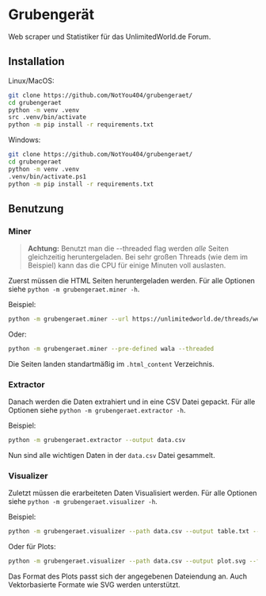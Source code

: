 # Grubengerät
Web scraper und Statistiker für das UnlimitedWorld.de Forum.

## Installation

Linux/MacOS:

```sh
git clone https://github.com/NotYou404/grubengeraet/
cd grubengeraet
python -m venv .venv
src .venv/bin/activate
python -m pip install -r requirements.txt
```

Windows:

```sh
git clone https://github.com/NotYou404/grubengeraet/
cd grubengeraet
python -m venv .venv
.venv/bin/activate.ps1
python -m pip install -r requirements.txt
```

## Benutzung

### Miner

> **Achtung:**
> Benutzt man die --threaded flag werden *alle* Seiten gleichzeitig heruntergeladen. Bei sehr großen Threads (wie dem im Beispiel) kann das die CPU für einige Minuten voll auslasten.

Zuerst müssen die HTML Seiten heruntergeladen werden.
Für alle Optionen siehe `python -m grubengeraet.miner -h`.

Beispiel:

```sh
python -m grubengeraet.miner --url https://unlimitedworld.de/threads/wer-als-letztes-antwortet-kriegt-viel-mehr-als-nur-128-dias.8439/ --threaded
```

Oder:

```sh
python -m grubengeraet.miner --pre-defined wala --threaded
```

Die Seiten landen standartmäßig im `.html_content` Verzeichnis.

### Extractor

Danach werden die Daten extrahiert und in eine CSV Datei gepackt.
Für alle Optionen siehe `python -m grubengeraet.extractor -h`.

Beispiel:

```sh
python -m grubengeraet.extractor --output data.csv
```

Nun sind alle wichtigen Daten in der `data.csv` Datei gesammelt.

### Visualizer

Zuletzt müssen die erarbeiteten Daten Visualisiert werden.
Für alle Optionen siehe `python -m grubengeraet.visualizer -h`.

Beispiel:

```sh
python -m grubengeraet.visualizer --path data.csv --output table.txt --format maua1_style_bbtable
```

Oder für Plots:

```sh
python -m grubengeraet.visualizer --path data.csv --output plot.svg --format some_sample_plot_function
```

Das Format des Plots passt sich der angegebenen Dateiendung an. Auch Vektorbasierte Formate wie SVG werden unterstützt.
